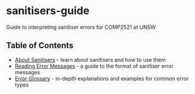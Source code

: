 # sanitisers-guide
Guide to interpreting sanitiser errors for COMP2521 at UNSW

## Table of Contents
- [About Sanitisers](sanitisers) - learn about sanitisers and how to use them
- [Reading Error Messages](errmsg) - a guide to the format of sanitiser error messages
- [Error Glossary](glossary) - in-depth explanations and examples for common error types